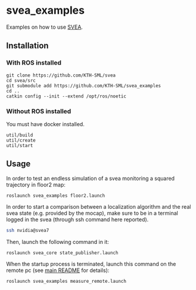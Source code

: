 # svea_examples

Examples on how to use [SVEA](https://github.com/KTH-SML/svea).

## Installation

### With ROS installed

```
git clone https://github.com/KTH-SML/svea
cd svea/src
git submodule add https://github.com/KTH-SML/svea_examples
cd ..
catkin config --init --extend /opt/ros/noetic
```

### Without ROS installed

You must have docker installed.

```
util/build
util/create
util/start
```

## Usage
In order to test an endless simulation of a svea monitoring a squared trajectory in floor2 map:
```
roslaunch svea_examples floor2.launch
```
In order to start a comparison between a localization algorithm and the real svea state (e.g. provided by the mocap), make sure to be in a terminal logged in the svea (through ssh command here reported).
```bash
ssh nvidia@svea7
```
Then, launch the following command in it:
```bash
roslaunch svea_core state_publisher.launch
```
When the startup process is terminated, launch this command on the remote pc (see [main README](../../README.md) for details):
```bash
roslaunch svea_examples measure_remote.launch 
```

